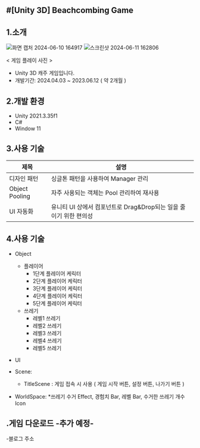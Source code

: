 #[Unity 3D] Beachcombing Game
---


**1.소개**
---
![화면 캡처 2024-06-10 164917](https://github.com/byeoungchankim/Beachcombing2/assets/105476277/d9694e6a-9a22-4073-b711-667d5fe7ac7b)
![스크린샷 2024-06-11 162806](https://github.com/byeoungchankim/Beachcombing2/assets/105476277/44552217-7341-4043-8170-8752ca2294bb)
                                        
< 게임 플레이 사진 >

* Unity 3D 캐주 게임입니다.
* 개발기간: 2024.04.03 ~ 2023.06.12 ( 약 2개월 )


**2.개발 환경**
---
* Unity 2021.3.35f1
* C#
* Window 11


**3.사용 기술**
---
|제목|설명|
|-----------|------------------------|
|디자인 패턴|싱글톤 패턴을 사용하여 Manager 관리|
|Object Pooling|자주 사용되는 객체는 Pool 관리하여 재사용|
|UI 자동화|유니티 UI 상에서 컴포넌트로 Drag&Drop되는 일을 줄이기 위한 편의성|

**4.사용 기술**
---
* Object
  * 플레이어
    * 1단계 플레이어 케릭터
    * 2단계 플레이어 케릭터
    * 3단계 플레이어 케릭터
    * 4단계 플레이어 케릭터
    * 5단계 플레이어 케릭터
  * 쓰레기
    * 레벨1 쓰레기
    * 레벨2 쓰레기
    * 레벨3 쓰레기
    * 레벨4 쓰레기
    * 레벨5 쓰레기

* UI
 * Scene:
   *  TitleScene : 게임 접속 시 사용
      ( 게임 시작 버튼, 설정 버튼, 나가기 버튼 )
 * WorldSpace:
    *쓰레기 수거 Effect, 경험치 Bar, 레벨 Bar, 수거한 쓰레기 개수 Icon


**.게임 다운로드**
-추가 예정-
---
-블로그 주소



    
   
      

